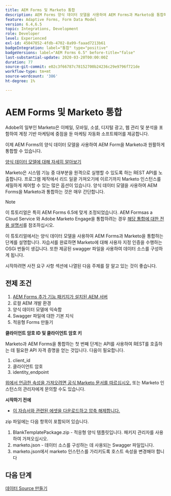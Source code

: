 ```yaml
---
title: AEM Forms 및 Marketo 통합
description: AEM Forms 양식 데이터 모델을 사용하여 AEM Forms과 Marketo을 통합하는 방법을 알아봅니다.
feature: Adaptive Forms, Form Data Model
version: 6.4,6.5
topic: Integrations, Development
role: Developer
level: Experienced
exl-id: 45047852-4fdb-4702-8a99-faaad7213b61
badgeIntegration: label="통합" type="positive"
badgeVersions: label="AEM Forms 6.5" before-title="false"
last-substantial-update: 2020-03-20T00:00:00Z
duration: 77
source-git-commit: e02c3f66787c78152700b24236c29e9796f721de
workflow-type: tm+mt
source-wordcount: '386'
ht-degree: 1%

---
```


# AEM Forms 및 Marketo 통합


Adobe의 일부인 Marketo은 이메일, 모바일, 소셜, 디지털 광고, 웹 관리 및 분석을 포함하여 계정 기반 마케팅에 중점을 둔 마케팅 자동화 소프트웨어를 제공합니다.

이제 AEM Forms의 양식 데이터 모델을 사용하여 AEM Form을 Marketo과 원활하게 통합할 수 있습니다.

[양식 데이터 모델에 대해 자세히 알아보기](https://helpx.adobe.com/experience-manager/6-5/forms/using/data-integration.html)

Marketo은 시스템 기능 중 대부분을 원격으로 실행할 수 있도록 하는 REST API를 노출합니다. 프로그램 제작에서 리드 일괄 가져오기에 이르기까지 Marketo 인스턴스를 세밀하게 제어할 수 있는 많은 옵션이 있습니다. 양식 데이터 모델을 사용하여 AEM Forms을 Marketo과 통합하는 것은 매우 간단합니다.

>[!NOTE]
>
>이 튜토리얼은 특히 AEM Forms 6.5에 맞게 조정되었습니다. AEM Formsas a Cloud Service 와 Adobe Marketo Engage을 통합하려는 경우 [해당 통합에 대한 전용 설명서](https://experienceleague.adobe.com/en/docs/experience-manager-cloud-service/content/forms/integrate/services/integrate-adaptive-form-with-market-engage/integrate-form-to-marketo-engage)를 참조하십시오.

이 튜토리얼에서는 양식 데이터 모델을 사용하여 AEM Forms과 Marketo을 통합하는 단계를 설명합니다. 자습서를 완료하면 Marketo에 대해 사용자 지정 인증을 수행하는 OSGi 번들이 생깁니다. 또한 제공된 swagger 파일을 사용하여 데이터 소스를 구성하게 됩니다.

시작하려면 사전 요구 사항 섹션에 나열된 다음 주제를 잘 알고 있는 것이 좋습니다.

## 전제 조건

1. [AEM Forms 추가 기능 패키지가 설치된 AEM 서버](/help/forms/adaptive-forms/installing-aem-form-on-windows-tutorial-use.md)
1. 로컬 AEM 개발 환경
1. 양식 데이터 모델에 익숙함
1. Swagger 파일에 대한 기본 지식
1. 적응형 Forms 만들기

**클라이언트 암호 ID 및 클라이언트 암호 키**

Marketo과 AEM Forms을 통합하는 첫 번째 단계는 API를 사용하여 REST를 호출하는 데 필요한 API 자격 증명을 얻는 것입니다. 다음이 필요합니다.

1. client_id
1. 클라이언트 암호
1. identity_endpoint

[위에서 언급한 속성을 가져오려면 공식 Marketo 문서를 따르십시오.](https://developers.marketo.com/rest-api/) 또는 Marketo 인스턴스의 관리자에게 문의할 수도 있습니다.

**시작하기 전에**

* [이 자습서와 관련된 에셋을 다운로드하고 압축 해제합니다.](assets/marketo-integration-assets.zip)

zip 파일에는 다음 항목이 포함되어 있습니다.

1. BlankTemplatePackage.zip - 적응형 양식 템플릿입니다. 패키지 관리자를 사용하여 가져오십시오.
1. marketo.json - 데이터 소스를 구성하는 데 사용되는 Swagger 파일입니다.
1. marketo.json에서 marketo 인스턴스를 가리키도록 호스트 속성을 변경해야 합니다

## 다음 단계

[데이터 Source 만들기](./part2.md)
